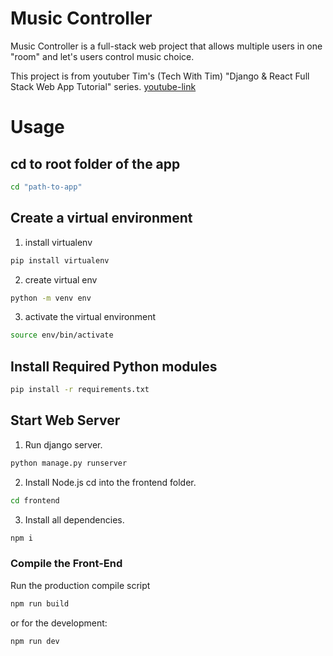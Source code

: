 # Music Controller

Music Controller is a full-stack web project that allows multiple users in one "room" and let's users control music choice. 

This project is from youtuber Tim's (Tech With Tim) "Django & React Full Stack Web App Tutorial" series. [youtube-link](https://www.youtube.com/playlist?list=PLzMcBGfZo4-kCLWnGmK0jUBmGLaJxvi4j)


# Usage
## cd to root folder of the app
```bash 
cd "path-to-app"
``` 

## Create a virtual environment
1. install virtualenv
```bash
pip install virtualenv
```
2. create virtual env
```bash
python -m venv env
```
3. activate the virtual environment
```bash
source env/bin/activate
```

## Install Required Python modules
```bash 
pip install -r requirements.txt
```
## Start Web Server

1. Run django server.
```bash
python manage.py runserver
```

2. Install Node.js
cd into the frontend folder.
```bash
cd frontend 
```
3. Install all dependencies.
```bash
npm i
```
### Compile the Front-End
Run the production compile script
```bash
npm run build
```
or for the development:
```bash
npm run dev
```
